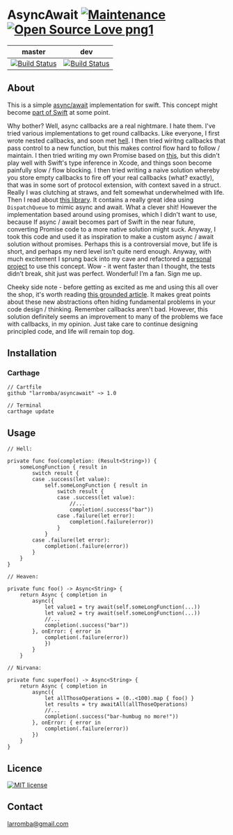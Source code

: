 # AsyncAwait [![Maintenance](https://img.shields.io/badge/Maintained%3F-yes-green.svg)](https://GitHub.com/Naereen/StrapDown.js/graphs/commit-activity) [![Open Source Love png1](https://badges.frapsoft.com/os/v1/open-source.png?v=103)](https://github.com/ellerbrock/open-source-badges/)

| master  | dev |
| ------------- | ------------- |
| [![Build Status](https://travis-ci.com/larromba/asyncawait.svg?branch=master)](https://travis-ci.com/larromba/asyncawait) | [![Build Status](https://travis-ci.com/larromba/asyncawait.svg?branch=dev)](https://travis-ci.com/larromba/asyncawait) |

## About
This is a simple [async/await](https://javascript.info/async-await) implementation for swift. This concept might become [part of Swift](https://gist.github.com/lattner/429b9070918248274f25b714dcfc7619) at some point.

Why bother? Well, async callbacks are a real nightmare. I hate them. I've tried various implementations to get round callbacks. Like everyone, I first wrote nested callbacks, and soon met [hell](http://callbackhell.com/). I then tried wiritng callbacks that pass control to a new function, but this makes control flow hard to follow / maintain. I then tried writing my own Promise based on [this](https://github.com/khanlou/Promise/blob/master/Promise/Promise.swift), but this didn't play well with Swift's type inference in Xcode, and things soon become painfully slow / flow blocking. I then tried writing a naive solution whereby you store empty callbacks to fire off your real callbacks (what? exactly), that was in some sort of protocol extension, with context saved in a struct. Really I was clutching at straws, and felt somewhat underwhelmed with life. Then I read about [this library](https://github.com/freshOS/then/tree/master/Source). It contains a really great idea using `DispatchQueue` to mimic async and await. What a clever shit! However the implementation based around using promises, which I didn't want to use, because If async / await becomes part of Swift in the near future, converting Promise code to a more native solution might suck. Anyway, I took this code and used it as inspiration to make a custom async / await solution without promises. Perhaps this is a controversial move, but life is short, and perhaps my nerd level isn’t quite nerd enough. Anyway, with much excitement I sprung back into my cave and refactored a [personal project](http://github.com/larromba/grafitti-backgrounds) to use this concept. Wow - it went faster than I thought, the tests didn’t break, shit just was perfect. Wonderful! I’m a fan. Sign me up.

Cheeky side note - before getting as excited as me and using this all over the shop, it's worth reading [this grounded article](http://thecodebarbarian.com/2015/03/20/callback-hell-is-a-myth). It makes great points about these new abstractions often hiding fundamental problems in your code design / thinking. Remember callbacks aren't bad. However, this solution definitely seems an improvement to many of the problems we face with callbacks, in my opinion. Just take care to continue designing principled code, and life will remain top dog.

## Installation

### Carthage

```
// Cartfile
github "larromba/asyncawait" ~> 1.0
```

```
// Terminal
carthage update
```

## Usage

```
// Hell:

private func foo(completion: (Result<String>)) {
    someLongFunction { result in
        switch result {
        case .success(let value):
            self.someLongFunction { result in
                switch result {
                case .success(let value):
                    //...
                    completion(.success("bar"))
                case .failure(let error):
                    completion(.failure(error))
                }
            }
        case .failure(let error):
            completion(.failure(error))
        }
    }
}

// Heaven:

private func foo() -> Async<String> {
    return Async { completion in
        async({
            let value1 = try await(self.someLongFunction(...))
            let value2 = try await(self.someLongFunction(...))
            //...
            completion(.success("bar"))
        }, onError: { error in
            completion(.failure(error))
            })
        }
    }

// Nirvana:

private func superFoo() -> Async<String> {
    return Async { completion in
        async({
            let allThoseOperations = (0..<100).map { foo() }
            let results = try awaitAll(allThoseOperations)
            //...
            completion(.success("bar-humbug no more!"))
        }, onError: { error in
            completion(.failure(error))
        })
    }
}
```

## Licence
[![MIT license](https://img.shields.io/badge/License-MIT-blue.svg)](https://lbesson.mit-license.org/)

## Contact
larromba@gmail.com
